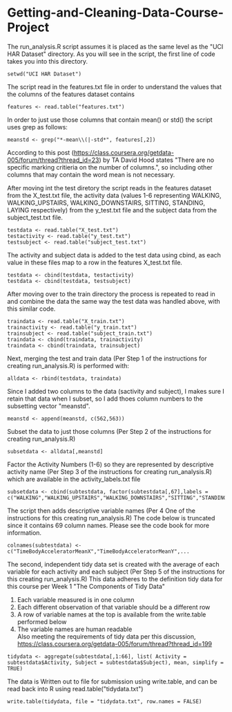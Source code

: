 Getting-and-Cleaning-Data-Course-Project
========================================

The run_analysis.R script assumes it is placed as the same level as the "UCI HAR Dataset" directory.  As you will see in the script, the first line of code takes you into this directory.
```{r}
setwd("UCI HAR Dataset") 
```
The script read in the features.txt file in order to understand the values that the columns of the features dataset contains
```{r}
features <- read.table("features.txt")
```

In order to just use those columns that contain mean() or std() the script uses grep as follows:
```{r}
meanstd <- grep("*-mean\\(|-std*", features[,2])
```
According to this post (https://class.coursera.org/getdata-005/forum/thread?thread_id=23) by TA David Hood states "There are no specific marking critieria on the number of columns.", so including other columns that may contain the word mean is not necessary.

After moving int the test diretory the script reads in the features dataset from the X_test.txt file, the activity data (values 1-6 representing WALKING, WALKING_UPSTAIRS, WALKING_DOWNSTAIRS, SITTING, STANDING, LAYING respectively) from the y_test.txt file and the subject data from the subject_test.txt file.
```{r}
testdata <- read.table("X_test.txt")
testactivity <- read.table("y_test.txt")
testsubject <- read.table("subject_test.txt")
```

The activity and subject data is added to the test data using cbind, as each value in these files map to a row in the features X_test.txt file.
```{r}
testdata <- cbind(testdata, testactivity) 
testdata <- cbind(testdata, testsubject)
``` 

After moving over to the train directory the process is repeated to read in and combine the data the same way the test data was handled above, with this similar code.
```{r}
traindata <- read.table("X_train.txt")
trainactivity <- read.table("y_train.txt")
trainsubject <- read.table("subject_train.txt")
traindata <- cbind(traindata, trainactivity)
traindata <- cbind(traindata, trainsubject)
```

Next, merging the test and train data (Per Step 1 of the instructions for  creating run_analysis.R) is performed with:
```{r}
alldata <- rbind(testdata, traindata)
```
Since I added two columns to the data (sactivity and subject), I  makes sure I retain that data when I subset, so I add thoes column numbers to the subsetting vector "meanstd".
```{r}
meanstd <- append(meanstd, c(562,563))
```

Subset the data to just those columns (Per Step 2 of the instructions for creating run_analysis.R)
```{r}
subsetdata <- alldata[,meanstd]
```

Factor the Activity Numbers (1-6) so they are represented by descriptive activity name (Per Step 3 of the instructions for creating run_analysis.R)
which are available in the activity_labels.txt file
```{r}
subsetdata <- cbind(subtestdata, factor(subtestdata[,67],labels = c("WALKING","WALKING_UPSTAIRS","WALKING_DOWNSTAIRS","SITTING","STANDING","LAYING"))) 
```
The script then adds descriptive variable names (Per 4 One of the instructions for this creating run_analysis.R)
The code below is truncated since it contains 69 column names.  Please see the code book for more information.
```{r}
colnames(subtestdata) <- c("TimeBodyAcceleratorMeanX","TimeBodyAcceleratorMeanY",...
```

The second, independent tidy data set is created with the average of each variable for each activity and each subject
(Per Step 5 of the instructions for this creating run_analysis.R)
This data adheres to the definition tidy data for this course per Week 1 "The Components of Tidy Data"
1. Each variable measured is in one column  
2. Each different observation of that variable should be a different row  
3. A row of variable names at the top is available from the write.table   performed below
4. The variable names are human readable  
Also meeting the requirements of tidy data per this discussion, 
https://class.coursera.org/getdata-005/forum/thread?thread_id=199
```{r}
tidydata <- aggregate(subtestdata[,1:66], list( Activity = subtestdata$Activity, Subject = subtestdata$Subject), mean, simplify = TRUE)
```

The data is Written out to file for submission using write.table, and can be read back into R using read.table("tidydata.txt")
```{r}
write.table(tidydata, file = "tidydata.txt", row.names = FALSE)
```